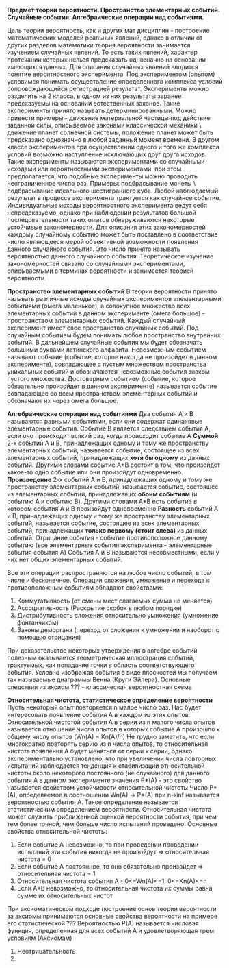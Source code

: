 **Предмет теории вероятности. Пространство элементарных событий. Случайные события. Алгебраические операции над событиями.**

Цель теории вероятность, как и других мат дисциплин - построение математических моделей реальных явлений, однако в отличии от других разделов математики теория вероятности занимается изучением случайных явлений. То есть таких явлений, характер протекании которых нельзя предсказать однозначно на основании имеющихся данных. Для описания случайных явлений вводится понятие вероятностного эксперимента. Под экспериментом (опытом) условимся понимать осуществление определенного комплекса условий сопровождающийся регистрацией результат. Эксперименты можно разделить на 2 класса, в одном из них результаты заранее предсказуемы на основании естественных законов. Такие эксперименты принято называть детерминированными. Можно привести примеры - движение материальной частицы под действие заданной силы, описываемое законами классической механики \ движение планет солнечной системы, положение планет может быть предсказано однозначно в любой заданный момент времени.
В другом классе экспериментов при осуществлении одного и того же комплекса условий возможно наступление исключающих друг друга исходов. Такие эксперименты называются экспериментами со случайными исходами или вероятностными экспериментами. при этом предполагается, что подобные эксперименты можно проводить неограниченное число раз. Примеры: подбрасывание монеты \ подбрасывание идеального шестигранного куба. Любой наблюдаемый результат в процессе эксперимента трактуется как случайное событие. Индивидуальные исходы вероятностного эксперимента ведут себя непредсказуемо, однако при наблюдении результатов большой последовательности таких опытов обнаруживаются некоторые устойчивые закономерности. Для описания этих закономерностей каждому случайному событию может быть поставлено в соответствие число являющееся мерой объективной возможности появления данного случайного события. Это число принято называть вероятностью данного случайного события. Теоретическое изучение закономерностей связано со случайными экспериментами, описываемыми в терминах вероятности и занимается теорией вероятности.

**Пространство элементарных событий**
В теории вероятности принято называть различные исходы случайных экспериментов элементарными событиями (омега маленькое), а совокупное множество всех элементарных событий в данном эксперименте (омега большое) - пространством элементарных событий.
Каждый случайный эксперимент имеет свое пространство случайных событий.
Под случайным событием будем понимать любое пространство внутренних событий. В дальнейшем случайные события мы будет обозначать большими буквами латинского алфавита.
Невозможным событием называют событие (событие, которое никогда не произойдет в данном эксперименте), совпадающее с пустым множеством пространства уникальных событий и обозначаются невозможные события знаком пустого множества.
Достоверным событием (событие, которое обязательно произойдет в данном эксперименте) называется событие совпадающее со всем пространством элементарных событий и обозначают их через омега большое.

**Алгебраические операции над событиями**
Два события A и B называются равными событиями, если они содержат одинаковые элементарные события.
Событие B является следствием события A, если оно происходит всякий раз, когда происходит событие A
**Суммой** 2-х событий A и B, принадлежащих одному и тому же пространству элементарных событий, называется событие, состоящее из всех элементарных событий, принадлежащих **хотя бы одному** из данных событий. Другими словами событие A+B состоит в том, что произойдет какое-то одно событие или они произойдут одновременно.
**Произведение** 2-х событий A и B, принадлежащих одному и тому же пространству элементарных событий, называется событие, состоящее из элементарных событий, принадлежащих **обоим событиям** (и событию A и событию B). Другими словами A\*B есть событие в котором события A и B произойдут одновременно
**Разность** событий A и B, принадлежащих одному и тому же пространству элементарных событий, называется событие, состоящее из всех элементарных событий, принадлежащих **только первому (стоит слева)** из данных событий.
Отрицание события - событие противоположное данному событию (все элементарные события эксперимента - элементарные события события A)
События A и B называются несовместными, если у них нет общих элементарных событий.

Все эти операции распространяются на любое число событий, в том числе и бесконечное.
Операции сложения, умножение и перехода к противоположным событиям обладают свойствами:
1. Коммутативность (от смены мест слагаемых сумма не меняется)
2. Ассоциативность (Раскрытие скобок в любом порядке)
3. Дистрибутивность сложения относительно умножения (умножение фонтанчиком)
4. Законы деморгана (переход от сложения к умножении и наоборот с помощью отрицания)

При доказательстве некоторых утверждения в алгебре событий полезным оказывается геометрическая иллюстрация событий, трактуемых, как попадание точки в область соответствующего события. Условно изображая события в виде плоскостей мы получаем так называемые диаграммы Венна (Круги Эйлера).
Основные следствия из аксиом ??? - классическая вероятностная схема

**Относительная чистота, статистическое определение вероятности**
Пусть некоторый опыт повторяется n малое число раз. Нас будет интересовать появление события A в каждом из этих опытов.
Относительной чистотой события A в серии из n малого числа опытов называется отношение числа опытов в которых событие A произошло к общему числу опытов (Wn(A) = Kn(A)/n) 
Не трудно заметить, что если многократно повторять серию из n числа опытов, то относительная чистота появления A будет меняться от серии к серии, однако экспериментально установлено, что при увеличении числа повторных испытаний наблюдается тенденция к стабилизации относительной чистоты около некоторого постоянного (не случайного) для данного события A в данном эксперименте значения P\*(A) - это свойство называется свойством устойчивости относительной чистоты
Число  P\*(A), определяемое в соотношении Wn(A) -> P\*(A) при n->inf называется вероятностью события A. Такое определение называется статистическим определением вероятности.
Относительная чистота может служить приближенной оценкой вероятности события, при чем тем более точной, чем больше число испытаний проведено.
Основные свойства относительной чистоты:
1. Если событие A невозможно, то при проведении проведении испытаний эти события никогда не произойдут => относительная чистота = 0
2. Если событие A постоянное, то оно обязательно произойдет => относительная чистота = 1
3. Относительная чистота события A - 0<=Wn(A)<=1, 0<=Kn(A)<=n 
4. Если A\*B невозможно, то относительная чистота их суммы равна сумме их относительных чистот


При аксиоматическом подходе построение основ теории вероятности за аксиомы принимаются основные свойства вероятности на примере его статистической ???
Вероятностью P(A) называется числовая функция, определенная для всех событий A и удовлетворяющая трем условиям (Аксиомам)
1. Неотрицательность
2. 